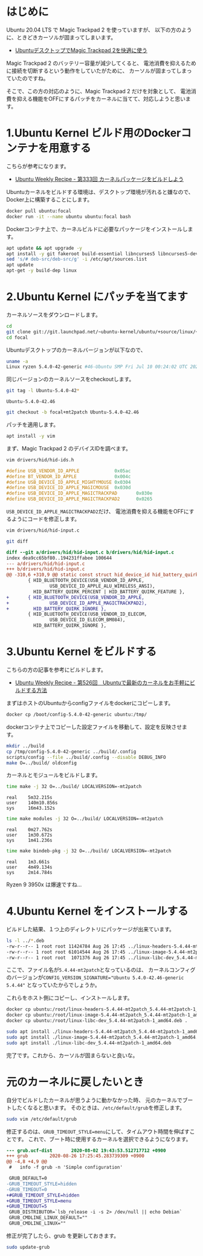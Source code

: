# はじめに

Ubuntu 20.04 LTS で Magic Trackpad 2 を使っていますが、
以下の方のように、ときどきカーソルが固まってしまいます。

* [UbuntuデスクトップでMagic Trackpad 2を快適に使う](https://blog.hanhans.net/2019/03/03/ubuntu-magictrackpad2/)

Magic Trackpad 2 のバッテリー容量が減少してくると、
電池消費を抑えるために接続を切断するという動作をしていたがために、
カーソルが固まってしまっていたのですね。

そこで、この方の対応のように、Magic Trackpad 2 だけを対象として、
電池消費を抑える機能をOFFにするパッチをカーネルに当てて、対応しようと思います。

# 1.Ubuntu Kernel ビルド用のDockerコンテナを用意する

こちらが参考になります。

* [Ubuntu Weekly Recipe - 第333回 カーネルパッケージをビルドしよう](https://gihyo.jp/admin/serial/01/ubuntu-recipe/0333)

Ubuntuカーネルをビルドする環境は、デスクトップ環境が汚れると嫌なので、
Docker上に構築することにします。

```bash
docker pull ubuntu:focal
docker run -it --name ubuntu ubuntu:focal bash
```

Dockerコンテナ上で、カーネルビルドに必要なパッケージをインストールします。

```bash
apt update && apt upgrade -y
apt install -y git fakeroot build-essential libncurses5 libncurses5-dev libelf-dev binutils-dev devscripts u-boot-tools
sed 's/# deb-src/deb-src/g' -i /etc/apt/sources.list
apt update
apt-get -y build-dep linux
```

# 2.Ubuntu Kernel にパッチを当てます

カーネルソースをダウンロードします。

```bash
cd
git clone git://git.launchpad.net/~ubuntu-kernel/ubuntu/+source/linux/+git/focal
cd focal
```

Ubuntuデスクトップのカーネルバージョンが以下なので、

```bash
uname -a
Linux ryzen 5.4.0-42-generic #46-Ubuntu SMP Fri Jul 10 00:24:02 UTC 2020 x86_64 x86_64 x86_64 GNU/Linux
```

同じバージョンのカーネルソースをcheckoutします。

```bash
git tag -l Ubuntu-5.4.0-42*
```
```
Ubuntu-5.4.0-42.46
```

```bash
git checkout -b focal+mt2patch Ubuntu-5.4.0-42.46
```

パッチを適用します。

```bash
apt install -y vim
```

まず、Magic Trackpad 2 のデバイスIDを調べます。
```bash
vim drivers/hid/hid-ids.h
```
```C
#define USB_VENDOR_ID_APPLE             0x05ac
#define BT_VENDOR_ID_APPLE              0x004c
#define USB_DEVICE_ID_APPLE_MIGHTYMOUSE 0x0304
#define USB_DEVICE_ID_APPLE_MAGICMOUSE  0x030d
#define USB_DEVICE_ID_APPLE_MAGICTRACKPAD       0x030e
#define USB_DEVICE_ID_APPLE_MAGICTRACKPAD2      0x0265
```

`USB_DEVICE_ID_APPLE_MAGICTRACKPAD2`だけ、
電池消費を抑える機能をOFFにするようにコードを修正します。

```bash
vim drivers/hid/hid-input.c
```
```bash
git diff
```
```diff
diff --git a/drivers/hid/hid-input.c b/drivers/hid/hid-input.c
index dea9cc65bf80..194231ffabee 100644
--- a/drivers/hid/hid-input.c
+++ b/drivers/hid/hid-input.c
@@ -310,6 +310,9 @@ static const struct hid_device_id hid_battery_quirks[] = {
        { HID_BLUETOOTH_DEVICE(USB_VENDOR_ID_APPLE,
                USB_DEVICE_ID_APPLE_ALU_WIRELESS_ANSI),
          HID_BATTERY_QUIRK_PERCENT | HID_BATTERY_QUIRK_FEATURE },
+       { HID_BLUETOOTH_DEVICE(USB_VENDOR_ID_APPLE,
+               USB_DEVICE_ID_APPLE_MAGICTRACKPAD2),
+         HID_BATTERY_QUIRK_IGNORE },
        { HID_BLUETOOTH_DEVICE(USB_VENDOR_ID_ELECOM,
                USB_DEVICE_ID_ELECOM_BM084),
          HID_BATTERY_QUIRK_IGNORE },
```

# 3.Ubuntu Kernel をビルドする

こちらの方の記事を参考にビルドします。

* [Ubuntu Weekly Recipe - 第526回　Ubuntuで最新のカーネルをお手軽にビルドする方法](https://gihyo.jp/admin/serial/01/ubuntu-recipe/0526?page=2)

まずはホストのUbuntuからconfigファイルをdockerにコピーします。

```bash
docker cp /boot/config-5.4.0-42-generic ubuntu:/tmp/
```

dockerコンテナ上でコピーした設定ファイルを移動して、設定を反映させます。

```bash
mkdir ../build
cp /tmp/config-5.4.0-42-generic ../build/.config
scripts/config --file ../build/.config --disable DEBUG_INFO
make O=../build/ oldconfig
```

カーネルとモジュールをビルドします。

```bash
time make -j 32 O=../build/ LOCALVERSION=-mt2patch
```
```
real    5m32.215s
user    140m10.856s
sys     16m43.152s
```
```bash
time make modules -j 32 O=../build/ LOCALVERSION=-mt2patch
```
```
real    0m27.762s
user    1m30.672s
sys     1m41.236s
```
```bash
time make bindeb-pkg -j 32 O=../build/ LOCALVERSION=-mt2patch
```
```
real    1m3.661s
user    4m49.134s
sys     2m14.784s
```

Ryzen 9 3950x は爆速ですね...

# 4.Ubuntu Kernel をインストールする

ビルドした結果、１つ上のディレクトリにパッケージが出来ています。

```bash
ls -l ../*.deb
-rw-r--r-- 1 root root 11424784 Aug 26 17:45 ../linux-headers-5.4.44-mt2patch_5.4.44-mt2patch-1_amd64.deb
-rw-r--r-- 1 root root 61014544 Aug 26 17:45 ../linux-image-5.4.44-mt2patch_5.4.44-mt2patch-1_amd64.deb
-rw-r--r-- 1 root root  1071376 Aug 26 17:45 ../linux-libc-dev_5.4.44-mt2patch-1_amd64.deb
```

ここで、ファイル名が`5.4.44-mt2patch`となっているのは、
カーネルコンフィグのバージョンが`CONFIG_VERSION_SIGNATURE="Ubuntu 5.4.0-42.46-generic 5.4.44"`
となっていたからでしょうか。

これらをホスト側にコピーし、インストールします。

```bash
docker cp ubuntu:/root/linux-headers-5.4.44-mt2patch_5.4.44-mt2patch-1_amd64.deb .
docker cp ubuntu:/root/linux-image-5.4.44-mt2patch_5.4.44-mt2patch-1_amd64.deb .
docker cp ubuntu:/root/linux-libc-dev_5.4.44-mt2patch-1_amd64.deb .
```

```bash
sudo apt install ./linux-headers-5.4.44-mt2patch_5.4.44-mt2patch-1_amd64.deb
sudo apt install ./linux-image-5.4.44-mt2patch_5.4.44-mt2patch-1_amd64.deb
sudo apt install ./linux-libc-dev_5.4.44-mt2patch-1_amd64.deb
```

完了です。これから、カーソルが固まらないと良いな。

# 元のカーネルに戻したいとき

自分でビルドしたカーネルが思うように動かなかった時、
元のカーネルでブートしたくなると思います。
そのときは、`/etc/default/grub`を修正します。

```bash
sudo vim /etc/default/grub
```

修正するのは、`GRUB_TIMEOUT_STYLE=menu`にして、タイムアウト時間を伸ばすことです。
これで、ブート時に使用するカーネルを選択できるようになります。

```diff
--- grub.ucf-dist       2020-08-02 19:43:53.512717712 +0900
+++ grub        2020-08-26 17:25:45.283739309 +0900
@@ -4,8 +4,9 @@
 #   info -f grub -n 'Simple configuration'

 GRUB_DEFAULT=0
-GRUB_TIMEOUT_STYLE=hidden
-GRUB_TIMEOUT=0
+#GRUB_TIMEOUT_STYLE=hidden
+GRUB_TIMEOUT_STYLE=menu
+GRUB_TIMEOUT=5
 GRUB_DISTRIBUTOR=`lsb_release -i -s 2> /dev/null || echo Debian`
 GRUB_CMDLINE_LINUX_DEFAULT=""
 GRUB_CMDLINE_LINUX=""
```

修正が完了したら、grub を更新しておきます。

```bash
sudo update-grub
```

